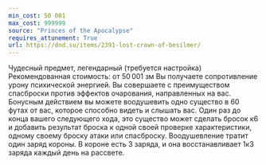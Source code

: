 ```yaml
---
min_cost: 50 001
max_cost: 999999
source: "Princes of the Apocalypse"
requires_attunement: True
url: https://dnd.su/items/2391-lost-crown-of-besilmer/
---
```


Чудесный предмет, легендарный (требуется настройка)
Рекомендованная стоимость: от 50 001 зм
Вы получаете сопротивление урону психической энергией.
Вы совершаете с преимуществом спасброски против эффектов очарования, направленных на вас.
Бонусным действием вы можете воодушевить одно существо в 60 футах от вас, которое способно видеть и слышать вас. Один раз до конца вашего следующего хода, это существо может сделать бросок к6 и добавить результат броска к одной своей проверке характеристики, одному своему броску атаки или спасброску. Воодушевление тратит один заряд короны. В короне есть 3 заряда, и она восстанавливает 1к3 заряда каждый день на рассвете.